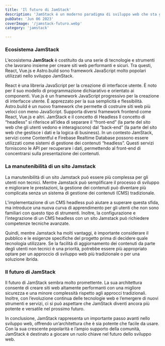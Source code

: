 ```yaml
---
title: 'Il futuro di JamStack'
description: 'JamStack è un moderno paradigma di sviluppo web che sta guadagnando popolarità per la sua efficienza, sicurezza e velocità. L’acronimo “JAM” sta per JavaScript, API e Markup, che sono i tre pilastri fondamentali di questa architettura.'
pubDate: 'Jun 06 2023'
coverImage: '/jamstack-futuro.webp'
category: 'jamstack'

---
```



### Ecosistema JamStack
L’ecosistema **JamStack** è costituito da una serie di tecnologie e strumenti che lavorano insieme per creare siti web performanti e sicuri. Tra questi, React, Vue.js e Astro.build sono framework JavaScript molto popolari utilizzati nello sviluppo JamStack.

React è una libreria JavaScript per la creazione di interfacce utente. È noto per il suo modello di programmazione dichiarativo e orientato ai componenti.
Vue.js è un framework JavaScript progressivo per la creazione di interfacce utente. È apprezzato per la sua semplicità e flessibilità.
Astro.build è un nuovo framework che permette di costruire siti web più veloci con meno JavaScript. Supporta diversi framework frontend come React, Vue.js e altri.
JamStack e il concetto di Headless
Il concetto di “headless” si riferisce all’idea di separare il “front-end” (la parte del sito web che gli utenti vedono e interagiscono) dal “back-end” (la parte del sito web che gestisce i dati e la logica di business). In un contesto JamStack, servizi come Contentful e Firebase Realtime Database possono essere utilizzati come sistemi di gestione dei contenuti “headless”. Questi servizi forniscono le API per recuperare i dati, permettendo al front-end di concentrarsi sulla presentazione dei contenuti.

### La manutenibilità di un sito Jamstack
La manutenibilità di un sito Jamstack può essere più complessa per gli utenti non tecnici. Mentre Jamstack può semplificare il processo di sviluppo e migliorare le prestazioni, la gestione dei contenuti può diventare più complicata senza un sistema di gestione dei contenuti (CMS) tradizionale.

L’implementazione di un CMS headless può aiutare a superare questa sfida, ma introduce una nuova curva di apprendimento per gli utenti che non sono familiari con questo tipo di strumenti. Inoltre, la configurazione e l’integrazione di un CMS headless con un sito Jamstack può richiedere competenze tecniche avanzate.

Quindi, mentre Jamstack ha molti vantaggi, è importante considerare il pubblico e le esigenze specifiche del progetto prima di decidere quale tecnologia utilizzare. Se la facilità di aggiornamento dei contenuti da parte degli utenti non tecnici è una priorità, potrebbe essere più appropriato optare per un approccio di sviluppo web più tradizionale o per una soluzione ibrida.

### Il futuro di JamStack
Il futuro di JamStack sembra molto promettente. La sua architettura consente di creare siti web altamente performanti con una migliore sicurezza e una minore complessità rispetto agli approcci tradizionali. Inoltre, con l’evoluzione continua delle tecnologie web e l’emergere di nuovi strumenti e servizi, ci si può aspettare che JamStack diventi ancora più potente e versatile nel prossimo futuro.

In conclusione, JamStack rappresenta un importante passo avanti nello sviluppo web, offrendo un’architettura che è sia potente che facile da usare. Con la sua crescente popolarità e l’ampio supporto della comunità, JamStack è destinato a giocare un ruolo chiave nel futuro dello sviluppo web.
